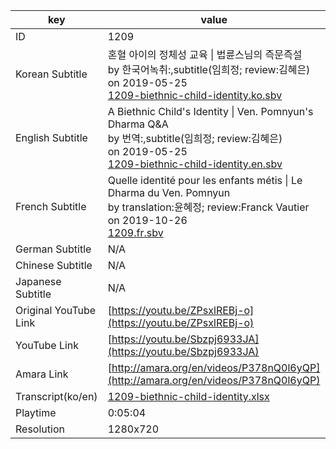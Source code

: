 |  key  |  value  |
|-------|---------|
| ID            | 1209 |
| Korean Subtitle | 혼혈 아이의 정체성 교육 \| 법륜스님의 즉문즉설<br>by 한국어녹취:,subtitle(임희정; review:김혜은)<br>on 2019-05-25<br>[1209-biethnic-child-identity.ko.sbv](https://github.com/jungtosociety/dharma-qna/raw/master/sub/1209/1209-biethnic-child-identity.ko.sbv)<br>|
| English Subtitle | A Biethnic Child's Identity \| Ven. Pomnyun's Dharma Q&A<br>by 번역:,subtitle(임희정; review:김혜은)<br>on 2019-05-25<br>[1209-biethnic-child-identity.en.sbv](https://github.com/jungtosociety/dharma-qna/raw/master/sub/1209/1209-biethnic-child-identity.en.sbv)<br>|
| French Subtitle | Quelle identité pour les enfants métis \| Le Dharma du Ven. Pomnyun<br>by translation:윤혜정; review:Franck Vautier<br>on 2019-10-26<br>[1209.fr.sbv](https://github.com/jungtosociety/dharma-qna/raw/master/sub/1209/1209.fr.sbv)<br>|
| German Subtitle | N/A |
| Chinese Subtitle | N/A |
| Japanese Subtitle | N/A |
| Original YouTube Link  | [https://youtu.be/ZPsxlREBj-o](https://youtu.be/ZPsxlREBj-o) |
| YouTube Link  | [https://youtu.be/Sbzpj6933JA](https://youtu.be/Sbzpj6933JA) |
| Amara Link    | [http://amara.org/en/videos/P378nQ0l6yQP](http://amara.org/en/videos/P378nQ0l6yQP) |
| Transcript(ko/en) | [1209-biethnic-child-identity.xlsx](https://github.com/jungtosociety/dharma-qna/raw/master/sub/1209/1209-biethnic-child-identity.xlsx) |
| Playtime | 0:05:04 |
| Resolution | 1280x720|
